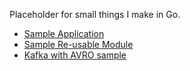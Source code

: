 
Placeholder for small things I make in Go.

- [Sample Application](./sampleapp)
- [Sample Re-usable Module](./samplemodule)
- [Kafka with AVRO sample](./kafka-samples)

